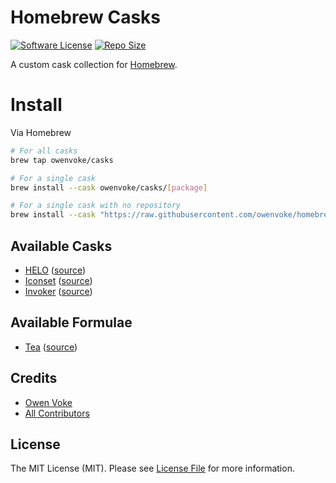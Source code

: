 # Homebrew Casks

[![Software License][ico-license]](LICENSE.md)
[![Repo Size][ico-github-repo-size]][link-github-repo-size]

A custom cask collection for [Homebrew][link-homebrew].

# Install

Via Homebrew

```bash
# For all casks
brew tap owenvoke/casks

# For a single cask
brew install --cask owenvoke/casks/[package]

# For a single cask with no repository
brew install --cask "https://raw.githubusercontent.com/owenvoke/homebrew-casks/main/Casks/[package].rb"
```

## Available Casks

- [HELO](https://usehelo.com) ([source](./Casks/helo.rb))
- [Iconset](https://iconset.io) ([source](./Casks/iconset.rb))
- [Invoker](https://invoker.dev) ([source](./Casks/invoker.rb))

## Available Formulae

- [Tea](https://gitea.com/gitea/tea) ([source](./Formula/tea.rb))

## Credits

- [Owen Voke][link-author]
- [All Contributors][link-contributors]

## License

The MIT License (MIT). Please see [License File](LICENSE.md) for more information.

[ico-license]: https://img.shields.io/badge/license-MIT-brightgreen.svg?style=flat-square
[ico-github-repo-size]: https://img.shields.io/github/repo-size/owenvoke/homebrew-casks?style=flat-square

[link-github-repo-size]: https://github.com/owenvoke/homebrew-casks/tree/main/Casks
[link-homebrew]: https://brew.sh
[link-author]: https://github.com/owenvoke
[link-contributors]: ../../contributors
